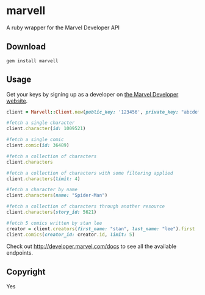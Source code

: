 marvell
=======

A ruby wrapper for the Marvel Developer API

## Download

```
gem install marvell
```

## Usage

Get your keys by signing up as a developer on [the Marvel Developer website](http://developer.marvel.com).

```ruby
client = Marvell::Client.new(public_key: '123456', private_key: "abcdef")

#fetch a single character
client.character(id: 1009521)

#fetch a single comic
client.comic(id: 36489)

#fetch a collection of characters
client.characters

#fetch a collection of characters with some filtering applied
client.characters(limit: 4)

#fetch a character by name
client.characters(name: "Spider-Man")

#fetch a collection of characters through another resource
client.characters(story_id: 5621)

#fetch 5 comics written by stan lee
creator = client.creators(first_name: "stan", last_name: "lee").first
client.comics(creator_id: creator.id, limit: 5)

```

Check out http://developer.marvel.com/docs to see all the available endpoints.

## Copyright

Yes
